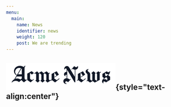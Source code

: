 ```yaml
---
menu:
  main:
    name: News
    identifier: news
    weight: 120
    post: We are trending
---
```


![News](news.png){style="text-align:center"}
-----------------